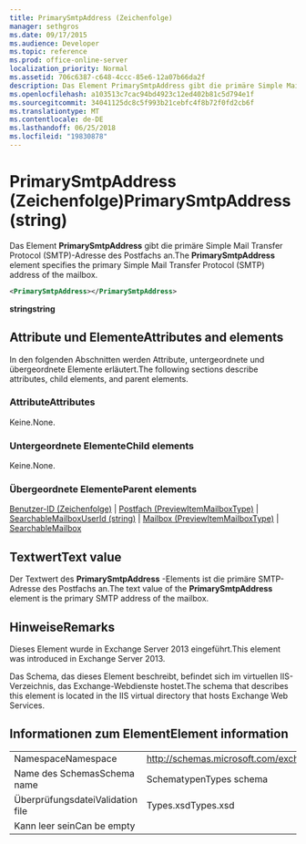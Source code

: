 ```yaml
---
title: PrimarySmtpAddress (Zeichenfolge)
manager: sethgros
ms.date: 09/17/2015
ms.audience: Developer
ms.topic: reference
ms.prod: office-online-server
localization_priority: Normal
ms.assetid: 706c6387-c648-4ccc-85e6-12a07b66da2f
description: Das Element PrimarySmtpAddress gibt die primäre Simple Mail Transfer Protocol (SMTP)-Adresse des Postfachs an.
ms.openlocfilehash: a103513c7cac94bd4923c12ed402b81c5d794e1f
ms.sourcegitcommit: 34041125dc8c5f993b21cebfc4f8b72f0fd2cb6f
ms.translationtype: MT
ms.contentlocale: de-DE
ms.lasthandoff: 06/25/2018
ms.locfileid: "19830878"
---
```

# <a name="primarysmtpaddress-string"></a><span data-ttu-id="f91e7-103">PrimarySmtpAddress (Zeichenfolge)</span><span class="sxs-lookup"><span data-stu-id="f91e7-103">PrimarySmtpAddress (string)</span></span>

<span data-ttu-id="f91e7-104">Das Element **PrimarySmtpAddress** gibt die primäre Simple Mail Transfer Protocol (SMTP)-Adresse des Postfachs an.</span><span class="sxs-lookup"><span data-stu-id="f91e7-104">The **PrimarySmtpAddress** element specifies the primary Simple Mail Transfer Protocol (SMTP) address of the mailbox.</span></span> 
  
```XML
<PrimarySmtpAddress></PrimarySmtpAddress>
```

 <span data-ttu-id="f91e7-105">**string**</span><span class="sxs-lookup"><span data-stu-id="f91e7-105">**string**</span></span>
## <a name="attributes-and-elements"></a><span data-ttu-id="f91e7-106">Attribute und Elemente</span><span class="sxs-lookup"><span data-stu-id="f91e7-106">Attributes and elements</span></span>

<span data-ttu-id="f91e7-107">In den folgenden Abschnitten werden Attribute, untergeordnete und übergeordnete Elemente erläutert.</span><span class="sxs-lookup"><span data-stu-id="f91e7-107">The following sections describe attributes, child elements, and parent elements.</span></span>
  
### <a name="attributes"></a><span data-ttu-id="f91e7-108">Attribute</span><span class="sxs-lookup"><span data-stu-id="f91e7-108">Attributes</span></span>

<span data-ttu-id="f91e7-109">Keine.</span><span class="sxs-lookup"><span data-stu-id="f91e7-109">None.</span></span>
  
### <a name="child-elements"></a><span data-ttu-id="f91e7-110">Untergeordnete Elemente</span><span class="sxs-lookup"><span data-stu-id="f91e7-110">Child elements</span></span>

<span data-ttu-id="f91e7-111">Keine.</span><span class="sxs-lookup"><span data-stu-id="f91e7-111">None.</span></span>
  
### <a name="parent-elements"></a><span data-ttu-id="f91e7-112">Übergeordnete Elemente</span><span class="sxs-lookup"><span data-stu-id="f91e7-112">Parent elements</span></span>

<span data-ttu-id="f91e7-113">[Benutzer-ID (Zeichenfolge)](userid-string.md) | [Postfach (PreviewItemMailboxType)](mailbox-previewitemmailboxtype.md) | [SearchableMailbox](searchablemailbox.md)</span><span class="sxs-lookup"><span data-stu-id="f91e7-113">[UserId (string)](userid-string.md) | [Mailbox (PreviewItemMailboxType)](mailbox-previewitemmailboxtype.md) | [SearchableMailbox](searchablemailbox.md)</span></span>
  
## <a name="text-value"></a><span data-ttu-id="f91e7-114">Textwert</span><span class="sxs-lookup"><span data-stu-id="f91e7-114">Text value</span></span>

<span data-ttu-id="f91e7-115">Der Textwert des **PrimarySmtpAddress** -Elements ist die primäre SMTP-Adresse des Postfachs an.</span><span class="sxs-lookup"><span data-stu-id="f91e7-115">The text value of the **PrimarySmtpAddress** element is the primary SMTP address of the mailbox.</span></span> 
  
## <a name="remarks"></a><span data-ttu-id="f91e7-116">Hinweise</span><span class="sxs-lookup"><span data-stu-id="f91e7-116">Remarks</span></span>

<span data-ttu-id="f91e7-117">Dieses Element wurde in Exchange Server 2013 eingeführt.</span><span class="sxs-lookup"><span data-stu-id="f91e7-117">This element was introduced in Exchange Server 2013.</span></span>
  
<span data-ttu-id="f91e7-118">Das Schema, das dieses Element beschreibt, befindet sich im virtuellen IIS-Verzeichnis, das Exchange-Webdienste hostet.</span><span class="sxs-lookup"><span data-stu-id="f91e7-118">The schema that describes this element is located in the IIS virtual directory that hosts Exchange Web Services.</span></span>
  
## <a name="element-information"></a><span data-ttu-id="f91e7-119">Informationen zum Element</span><span class="sxs-lookup"><span data-stu-id="f91e7-119">Element information</span></span>

|||
|:-----|:-----|
|<span data-ttu-id="f91e7-120">Namespace</span><span class="sxs-lookup"><span data-stu-id="f91e7-120">Namespace</span></span>  <br/> |http://schemas.microsoft.com/exchange/services/2006/types  <br/> |
|<span data-ttu-id="f91e7-121">Name des Schemas</span><span class="sxs-lookup"><span data-stu-id="f91e7-121">Schema name</span></span>  <br/> |<span data-ttu-id="f91e7-122">Schematypen</span><span class="sxs-lookup"><span data-stu-id="f91e7-122">Types schema</span></span>  <br/> |
|<span data-ttu-id="f91e7-123">Überprüfungsdatei</span><span class="sxs-lookup"><span data-stu-id="f91e7-123">Validation file</span></span>  <br/> |<span data-ttu-id="f91e7-124">Types.xsd</span><span class="sxs-lookup"><span data-stu-id="f91e7-124">Types.xsd</span></span>  <br/> |
|<span data-ttu-id="f91e7-125">Kann leer sein</span><span class="sxs-lookup"><span data-stu-id="f91e7-125">Can be empty</span></span>  <br/> ||
   

